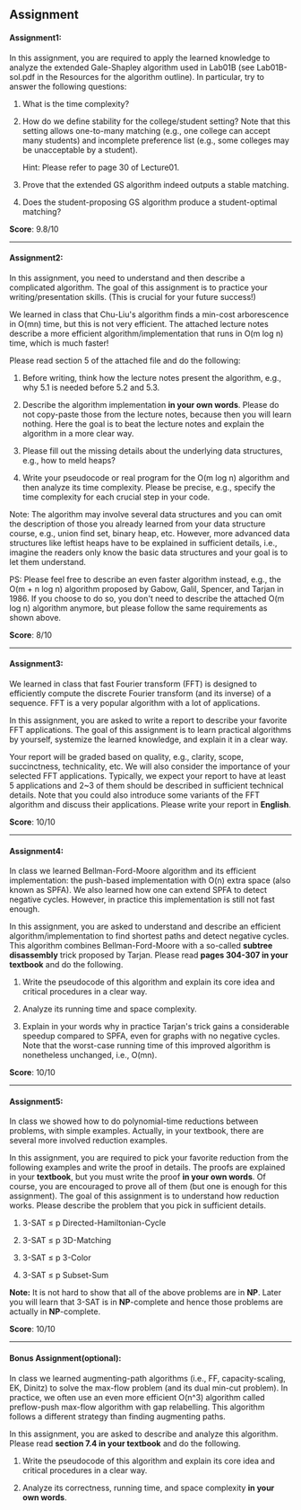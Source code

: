 ## Assignment

#### Assignment1:

In this assignment, you are required to apply the learned knowledge to analyze the extended Gale-Shapley algorithm used in Lab01B (see Lab01B-sol.pdf in the Resources for the algorithm outline). In particular, try to answer the following questions:

1. What is the time complexity?

2. How do we define stability for the college/student setting? Note that this setting allows one-to-many matching (e.g., one college can accept many students) and incomplete preference list (e.g., some colleges may be unacceptable by a student). 

   Hint: Please refer to page 30 of Lecture01.

3. Prove that the extended GS algorithm indeed outputs a stable matching.

4. Does the student-proposing GS algorithm produce a student-optimal matching?

**Score**: 9.8/10

***

#### Assignment2:

In this assignment, you need to understand and then describe a complicated algorithm. The goal of this assignment is to practice your writing/presentation skills. (This is crucial for your future success!)

We learned in class that Chu-Liu's algorithm finds a min-cost arborescence in O(mn) time, but this is not very efficient. The attached lecture notes describe a more efficient algorithm/implementation that runs in O(m log n) time, which is much faster!

Please read section 5 of the attached file and do the following:

1. Before writing, think how the lecture notes present the algorithm, e.g., why 5.1 is needed before 5.2 and 5.3.

2. Describe the algorithm implementation **in your own words**. Please do not copy-paste those from the lecture notes, because then you will learn nothing. Here the goal is to beat the lecture notes and explain the algorithm in a more clear way.

3. Please fill out the missing details about the underlying data structures, e.g., how to meld heaps?

4. Write your pseudocode or real program for the O(m log n) algorithm and then analyze its time complexity. Please be precise, e.g., specify the time complexity for each crucial step in your code.

Note: The algorithm may involve several data structures and you can omit the description of those you already learned from your data structure course, e.g., union find set, binary heap, etc. However, more advanced data structures like leftist heaps have to be explained in sufficient details, i.e., imagine the readers only know the basic data structures and your goal is to let them understand.

PS: Please feel free to describe an even faster algorithm instead, e.g., the O(m + n log n) algorithm proposed by Gabow, Galil, Spencer, and Tarjan in 1986. If you choose to do so, you don't need to describe the attached O(m log n) algorithm anymore, but please follow the same requirements as shown above.

**Score**: 8/10

***

#### Assignment3:

We learned in class that fast Fourier transform (FFT) is designed to efficiently compute the discrete Fourier transform (and its inverse) of a sequence. FFT is a very popular algorithm with a lot of applications.

In this assignment, you are asked to write a report to describe your favorite FFT applications. The goal of this assignment is to learn practical algorithms by yourself, systemize the learned knowledge, and explain it in a clear way.

Your report will be graded based on quality, e.g., clarity, scope, succinctness, technicality, etc. We will also consider the importance of your selected FFT applications. Typically, we expect your report to have at least 5 applications and 2~3 of them should be described in sufficient technical details. Note that you could also introduce some variants of the FFT algorithm and discuss their applications. Please write your report in **English**.

**Score**: 10/10

***

#### Assignment4:

In class we learned Bellman-Ford-Moore algorithm and its efficient implementation: the push-based implementation with O(n) extra space (also known as SPFA). We also learned how one can extend SPFA to detect negative cycles. However, in practice this implementation is still not fast enough.

In this assignment, you are asked to understand and describe an efficient algorithm/implementation to find shortest paths and detect negative cycles. This algorithm combines Bellman-Ford-Moore with a so-called **subtree disassembly** trick proposed by Tarjan. Please read **pages 304-307 in your textbook** and do the following.

1. Write the pseudocode of this algorithm and explain its core idea and critical procedures in a clear way.

2. Analyze its running time and space complexity.

3. Explain in your words why in practice Tarjan's trick gains a considerable speedup compared to SPFA, even for graphs with no negative cycles. Note that the worst-case running time of this improved algorithm is nonetheless unchanged, i.e., O(mn).

**Score**: 10/10

***

#### Assignment5:

In class we showed how to do polynomial-time reductions between problems, with simple examples. Actually, in your textbook, there are several more involved reduction examples.

In this assignment, you are required to pick your favorite reduction from the following examples and write the proof in details. The proofs are explained in your **textbook**, but you must write the proof **in your own words**. Of course, you are encouraged to prove all of them (but one is enough for this assignment). The goal of this assignment is to understand how reduction works. Please describe the problem that you pick in sufficient details.

1. 3-SAT ≤ p Directed-Hamiltonian-Cycle

2. 3-SAT ≤ p 3D-Matching

3. 3-SAT ≤ p 3-Color

4. 3-SAT ≤ p Subset-Sum

**Note:** It is not hard to show that all of the above problems are in **NP**. Later you will learn that 3-SAT is in **NP**-complete and hence those problems are actually in **NP**-complete.

**Score**: 10/10

***

#### Bonus Assignment(optional):

In class we learned augmenting-path algorithms (i.e., FF, capacity-scaling, EK, Dinitz) to solve the max-flow problem (and its dual min-cut problem). In practice, we often use an even more efficient O(n^3) algorithm called preflow-push max-flow algorithm with gap relabelling. This algorithm follows a different strategy than finding augmenting paths.

In this assignment, you are asked to describe and analyze this algorithm. Please read **section 7.4 in your textbook** and do the following.

1. Write the pseudocode of this algorithm and explain its core idea and critical procedures in a clear way.

2. Analyze its correctness, running time, and space complexity **in your own words**.

   

